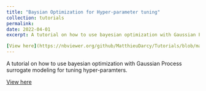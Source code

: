 ```yaml
---
title: "Baysian Optimization for Hyper-parameter tuning"
collection: tutorials
permalink: 
date: 2022-04-01
excerpt: A tutorial on how to use bayesian optimization with Gaussian Process surrogate modeling for tuning hyper-paramters.

[View here](https://nbviewer.org/github/MatthieuDarcy/Tutorials/blob/main/Bayesian%20optimization/Bayesian%20Optimization%20for%20hyper-parameter%20tuning.ipynb)
---
```

A tutorial on how to use bayesian optimization with Gaussian Process surrogate modeling for tuning hyper-paramters.

[View here](https://nbviewer.org/github/MatthieuDarcy/Tutorials/blob/main/Bayesian%20optimization/Bayesian%20Optimization%20for%20hyper-parameter%20tuning.ipynb)

